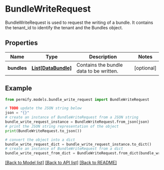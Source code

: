 # BundleWriteRequest

BundleWriteRequest is used to request the writing of a bundle. It contains the tenant_id to identify the tenant and the Bundles object.

## Properties

Name | Type | Description | Notes
------------ | ------------- | ------------- | -------------
**bundles** | [**List[DataBundle]**](DataBundle.md) | Contains the bundle data to be written. | [optional] 

## Example

```python
from permify.models.bundle_write_request import BundleWriteRequest

# TODO update the JSON string below
json = "{}"
# create an instance of BundleWriteRequest from a JSON string
bundle_write_request_instance = BundleWriteRequest.from_json(json)
# print the JSON string representation of the object
print(BundleWriteRequest.to_json())

# convert the object into a dict
bundle_write_request_dict = bundle_write_request_instance.to_dict()
# create an instance of BundleWriteRequest from a dict
bundle_write_request_from_dict = BundleWriteRequest.from_dict(bundle_write_request_dict)
```
[[Back to Model list]](../README.md#documentation-for-models) [[Back to API list]](../README.md#documentation-for-api-endpoints) [[Back to README]](../README.md)


